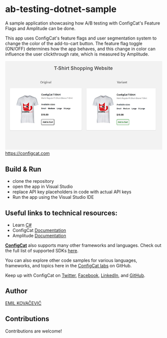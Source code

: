 # ab-testing-dotnet-sample
A sample application showcasing how A/B testing with ConfigCat's Feature Flags and Amplitude can be done.

This app uses ConfigCat's feature flags and user segmentation system to change the color of the add-to-cart button. The feature flag toggle (ON/OFF) determines how the app behaves, and this change in color can influence the user clickthrough rate, which is measured by Amplitude.

![A/B testing cover photo](./ab-testing-cover-photo.png)
https://configcat.com

## Build & Run

- clone the repository
- open the app in Visual Studio
- replace API key placeholders in code with actual API keys
- Run the app using the Visual Studio IDE

## Useful links to technical resources:
- Learn [C#](https://learn.microsoft.com/en-us/dotnet/csharp/)
- ConfigCat [Documentation](https://configcat.com/docs/)
- Amplitude [Documentation](https://www.docs.developers.amplitude.com/documentation-home/#install)


[**ConfigCat**](https://configcat.com) also supports many other frameworks and languages. Check out the full list of supported SDKs [here](https://configcat.com/docs/sdk-reference/overview/).

You can also explore other code samples for various languages, frameworks, and topics here in the [ConfigCat labs](https://github.com/configcat-labs) on GitHub.

Keep up with ConfigCat on [Twitter](https://twitter.com/configcat), [Facebook](https://www.facebook.com/configcat), [LinkedIn](https://www.linkedin.com/company/configcat/), and [GitHub](https://github.com/configcat).

## Author
[EMIL KOVAČEVIĆ](https://github.com/emilkovacevic)

## Contributions
Contributions are welcome!
